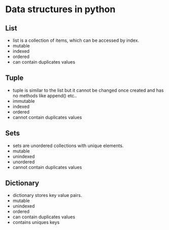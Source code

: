 # Data structures in python

## List    
- list is a collection of items, which can be accessed by index.
- mutable
- indexed
- ordered
- can contain duplicates values
## Tuple    
- tuple is similar to the list but it cannot be changed once created and has no methods like append() etc..
- immutable
- indexed
- ordered
- cannot contain duplicates values
## Sets
- sets are unordered collections with unique elements.
- mutable
- unindexed
- unordered
- cannot contain duplicates values
## Dictionary
- dictionary stores key value pairs.
- mutable
- unindexed
- ordered
- can contain duplicates values 
- contains uniques keys



